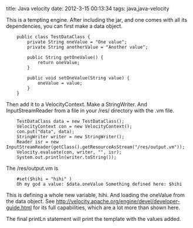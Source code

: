 title: Java velocity
date: 2012-3-15 00:13:34
tags: java,java-velocity

This is a tempting engine. After including the jar, and one comes with all its dependencies, you can first make a data object. 

		public class TestDataClass {
			private String oneValue = "One value";
			private String anotherValue = "Another value";
			
			public String getOneValue() {
				return oneValue;
			}
			
			public void setOneValue(String value) {
				oneValue = value;
			}
		}

Then add it to a VelocityContext. Make a StringWriter. And InputStreamReader from a file in your /res/ directory with the .vm file.

		TestDataClass data = new TestDataClass();
		VelocityContext con = new VelocityContext();
		con.put("data", data);
		StringWriter writer = new StringWriter(); 
		Reader isr = new InputStreamReader(getClass().getResourceAsStream("/res/output.vm"));
		Velocity.evaluate(con, writer, "", isr);
		System.out.println(writer.toString());

The /res/output.vm is 

		#set($hihi = "hihi" )
		Oh my god a value: $data.oneValue Something defined here: $hihi

This is defining a whole new variable, hihi. And loading the oneValue from the data object. See http://velocity.apache.org/engine/devel/developer-guide.html for its full capabilities, which are a lot more than shown here.

The final printLn statement will print the template with the values added.
